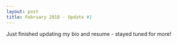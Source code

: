 ```yaml
---
layout: post
title: February 2018 - Update #1
---
```


Just finished updating my bio and resume - stayed tuned for more!